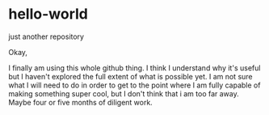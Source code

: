 # hello-world
just another repository

Okay,

I finally am using this whole github thing. I think I understand why it's useful but I haven't explored the full extent of what is possible yet. I am not sure what I will need to do in order to get to the point where I am fully capable of making something super cool, but I don't think that i am too far away. Maybe four or five months of diligent work. 
